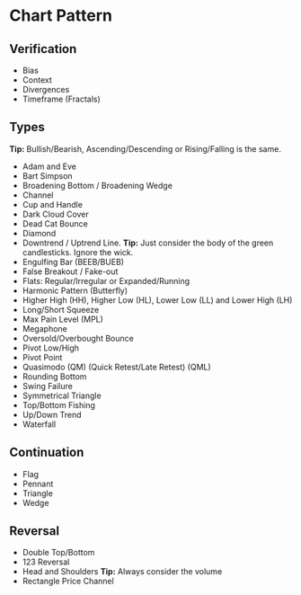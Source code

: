 # Chart Pattern

## Verification

- Bias
- Context
- Divergences
- Timeframe (Fractals)

## Types

**Tip:** Bullish/Bearish, Ascending/Descending or Rising/Falling is the same.

- Adam and Eve
- Bart Simpson
- Broadening Bottom / Broadening Wedge
- Channel
- Cup and Handle
- Dark Cloud Cover
- Dead Cat Bounce
- Diamond
- Downtrend / Uptrend Line. **Tip:** Just consider the body of the green candlesticks. Ignore the wick.
- Engulfing Bar (BEEB/BUEB)
- False Breakout / Fake-out
- Flats: Regular/Irregular or Expanded/Running
- Harmonic Pattern (Butterfly)
- Higher High (HH), Higher Low (HL), Lower Low (LL) and Lower High (LH)
- Long/Short Squeeze
- Max Pain Level (MPL)
- Megaphone
- Oversold/Overbought Bounce
- Pivot Low/High
- Pivot Point
- Quasimodo (QM) (Quick Retest/Late Retest) (QML)
- Rounding Bottom
- Swing Failure
- Symmetrical Triangle
- Top/Bottom Fishing
- Up/Down Trend
- Waterfall

<!--
Empuxo de Encurtamento
Triangulo Diagonal

Ascending Triangle or Revival Pattern
First Time Back (FTR)
Compression
Supply Zone

Whole Numbers
- < $10 Coins Key Levels: $1 - $5 and $10
- > $10 Coins Key Levels: $10, $20, $30, $40, $50, etc...
- > $50 Coins Key Levels: $100, $200, $300, etc...
-->

## Continuation

- Flag
- Pennant
- Triangle
- Wedge

<!--
25 degree
Key Support/Resistance (S/R) Level
-->

## Reversal

- Double Top/Bottom
- 123 Reversal
- Head and Shoulders **Tip:** Always consider the volume
- Rectangle Price Channel

<!--
Breakout / Power Breakout
Pivot Gift/Classic/Breakout + MM20

Renko

Core 123 Trend
-->
